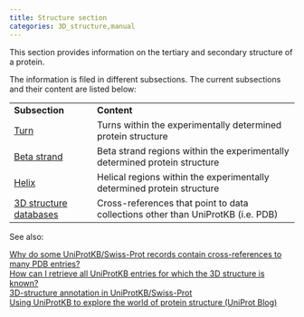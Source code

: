 ```yaml
---
title: Structure section
categories: 3D_structure,manual
---
```


This section provides information on the tertiary and secondary structure of a protein.

The information is filed in different subsections. The current subsections and their content are listed below:

|                                                                                 |                                                                                 |
|:--------------------------------------------------------------------------------|:--------------------------------------------------------------------------------|
| **Subsection**                                                                  | **Content**                                                                     |
| [Turn](https://www.uniprot.org/help/turn)                                       | Turns within the experimentally determined protein structure                    |
| [Beta strand](https://www.uniprot.org/help/strand)                              | Beta strand regions within the experimentally determined protein structure      |
| [Helix](https://www.uniprot.org/help/helix)                                     | Helical regions within the experimentally determined protein structure          |
| [3D structure databases](https://www.uniprot.org/help/cross_references_section) | Cross-references that point to data collections other than UniProtKB (i.e. PDB) |

See also:

[Why do some UniProtKB/Swiss-Prot records contain cross-references to many PDB entries?](https://www.uniprot.org/help/multiple%5Fpdb%5Fxrefs)  
[How can I retrieve all UniProtKB entries for which the 3D structure is known?](https://www.uniprot.org/help/retrieve%5F3d)  
[3D-structure annotation in UniProtKB/Swiss-Prot](https://www.uniprot.org/help/3d-structure%5Fannotation%5Fin%5Fswiss-prot)  
[Using UniProtKB to explore the world of protein structure (UniProt Blog)](https://insideuniprot.blogspot.com/2018/11/)
